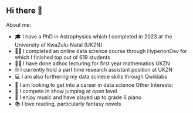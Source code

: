 ## Hi there 👋

About me:
- 🎓 I have a PhD in Astrophysics which I completed in 2023 at the University of KwaZulu-Natal (UKZN)
- 👩‍💻 I completed an online data science course through HyperionDev for which I finished top out of 619 students
- 👩‍🏫 I have done adhoc lecturing for first year mathematics UKZN
- 🤓 I currently hold a part time research assistant position at UKZN
- 💻 I am also furthering my data scinece skills through Qwiklabs
- 👀 I am looking to get into a career in data science
Other Interests:
- 🦄 I compete in show jumping at open level
- 🎼 I enjoy music and have played up to grade 6 piano
- 📚 I love reading, particularly fantasy novels


<!--
**KasSellick/KasSellick** is a ✨ _special_ ✨ repository because its `README.md` (this file) appears on your GitHub profile.

Here are some ideas to get you started:

- 🔭 I’m currently working on ...
- 🌱 I’m currently learning ...
- 👯 I’m looking to collaborate on ...
- 🤔 I’m looking for help with ...
- 💬 Ask me about ...
- 📫 How to reach me: ...
- 😄 Pronouns: ...
- ⚡ Fun fact: ...
-->
